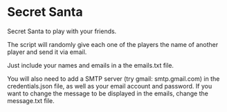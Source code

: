 # Secret Santa
Secret Santa to play with your friends.

The script will randomly give each one of the players the name of another player and send it via email.

Just include your names and emails in a the emails.txt file.

You will also need to add a SMTP server (try gmail: smtp.gmail.com) in the credentials.json file, as well as your email account and password.
If you want to change the message to be displayed in the emails, change the message.txt file.
